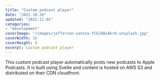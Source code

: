 ```yaml
---
title: "Custom podcast player"
date: "2021-10-26"
updated: "2021-11-01"
categories:
- "development"
coverImage: "/images/jefferson-santos-fCEJGBzAkrU-unsplash.jpg"
coverWidth: 16
coverHeight: 9
excerpt: Custom podcast player
---
```

This custom podcast player automatically posts new podcasts to Apple Podcasts. It is built using Svelte and content is hosted on AWS S3 and distributed on their CDN cloudfront.